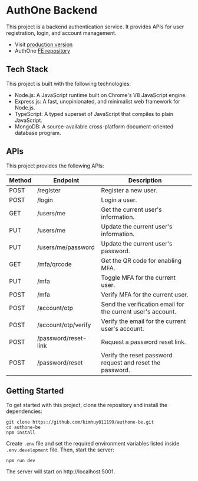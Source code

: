 # AuthOne Backend

This project is a backend authentication service. It provides APIs for user registration, login, and account management.

- Visit [production version]()
- AuthOne [FE repository]()

## Tech Stack

This project is built with the following technologies:

- Node.js: A JavaScript runtime built on Chrome's V8 JavaScript engine.
- Express.js: A fast, unopinionated, and minimalist web framework for Node.js.
- TypeScript: A typed superset of JavaScript that compiles to plain JavaScript.
- MongoDB: A source-available cross-platform document-oriented database program.

## APIs

This project provides the following APIs:

| Method | Endpoint             | Description                                                 |
| ------ | -------------------- | ----------------------------------------------------------- |
| POST   | /register            | Register a new user.                                        |
| POST   | /login               | Login a user.                                               |
| GET    | /users/me            | Get the current user's information.                         |
| PUT    | /users/me            | Update the current user's information.                      |
| PUT    | /users/me/password   | Update the current user's password.                         |
| GET    | /mfa/qrcode          | Get the QR code for enabling MFA.                           |
| PUT    | /mfa                 | Toggle MFA for the current user.                            |
| POST   | /mfa                 | Verify MFA for the current user.                            |
| POST   | /account/otp         | Send the verification email for the current user's account. |
| POST   | /account/otp/verify  | Verify the email for the current user's account.            |
| POST   | /password/reset-link | Request a password reset link.                              |
| POST   | /password/reset      | Verify the reset password request and reset the password.   |

## Getting Started

To get started with this project, clone the repository and install the dependencies:

```
git clone https://github.com/kimhuy011199/authone-be.git
cd authone-be
npm install
```

Create `.env` file and set the required environment variables listed inside `.env.development` file. Then, start the server:

```
npm run dev
```

The server will start on http://localhost:5001.
